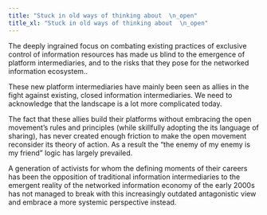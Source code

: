 ```yaml
---
title: "Stuck in old ways of thinking about  \n_open"
title_xl: "Stuck in old ways of thinking about  \n_open"
---
```

The deeply ingrained focus on combating existing practices of exclusive control of  information resources has made us blind to the emergence of platform intermediaries, and to the risks that they pose for the networked information ecosystem..  

These new platform intermediaries have mainly been seen as allies in the fight against existing, closed information intermediaries. We need to acknowledge that the landscape is a lot more complicated today.  
<!--more-->
The fact that these allies build their platforms without embracing the open movement’s rules and principles (while skillfully adopting the its language of sharing), has never created enough friction to make the open movement reconsider its theory of action. As a result the “the enemy of my enemy is my friend” logic has largely prevailed.  

A generation of activists for whom the defining moments of their careers has been the opposition of traditional information intermediaries to the emergent reality of the networked information economy of the early 2000s has not managed to break with this increasingly outdated antagonistic view and embrace a more systemic perspective instead.
